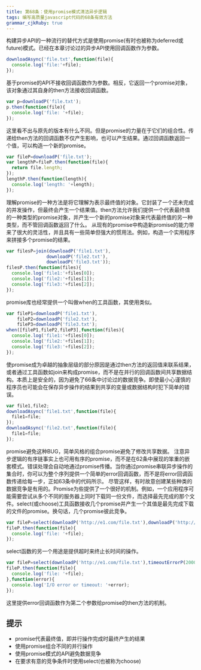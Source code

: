 ```yaml
---
title: 第68条：使用promise模式清洁异步逻辑
tags: 编写高质量javascript代码的68条有效方法
grammar_cjkRuby: true
---
```

构建异步API的一种流行的替代方式是使用promise(有时也被称为deferred或future)模式。已经在本章讨论过的异步API使用回调函数作为参数。
```js
downloadAsync('file.txt',function(file){
  console.log('file:'+file);
});
```
基于promise的API不接收回调函数作为参数。相反，它返回一个promise对象，该对象通过其自身的then方法接收回调函数。
```js
var p=downloadP('file.txt');
p.then(function(file){
  console.log('file: '+file);
});
```
这里看不出与原先的版本有什么不同。但是promise的力量在于它们的组合性。传递给then方法的回调函数不仅产生影响，也可以产生结果。通过回调函数返回一个值，可以构造一个新的promise。
```js
var fileP=downloadP('file.txt');
var lengthP=fileP.then(function(file){
  return file.length;
});
lengthP.then(function(length){
  console.log('length: '+length);
});
```
理解promise的一种方法是将它理解为表示最终值的对象。它封装了一个还未完成的并发操作，但最终会产生一个结果值。then方法允许我们提供一个代表最终值的一种类型的promise对象，并产生一个新的promise对象来代表最终值的另一种类型，而不管回调函数返回了什么。
从现有的promise中构造新promise的能力带来了很大的灵活性，并且具有一些简单但强大的惯用法。例如，构造一个实用程序来拼接多个promise的结果。
```js
var filesP=join(downloadP('file1.txt'),
               downloadP('file2.txt'),
               downloadP('file3.txt'));
filesP.then(function(files){
  console.log('file1:'+files[0]);
  console.log('file2:'+files[1]);
  console.log('file3:'+files[2]);
});
```
promise库也经常提供一个叫做when的工具函数，其使用类似。
```js
var fileP1=downloadP('file1.txt'),
    fileP2=downloadP('file2.txt'),
    fileP3=downloadP('file3.txt');
when([fileP1,fileP2,fileP3],function(files){
  console.log('file1:'+files[0]);
  console.log('file2:'+files[1]);
  console.log('file3:'+files[2]);
});
```
使promise成为卓越的抽象层级的部分原因是通过then方法的返回值来联系结果，或者通过工具函数如join来构成promise，而不是在并行的回调函数间共享数据结构。本质上是安全的，因为避免了66条中讨论过的数据竞争。即使最小心谨慎的程序员也可能会在保存异步操作的结果到共享的变量或数据结构时犯下简单的错误。
```js
var file1,file2;
downloadAsync('file1.txt',function(file){
  file1=file;
});
downloadAsync('file2.txt',function(file){
  file1=file;
});
```
promise避免这种BUG，简单风格的组合promise避免了修改共享数据。
注意异步逻辑的有序链事实上也可用有序的promise，而不是在62条中展现的笨重的嵌套模式。错误处理会自动地通过promise传播。当你通过promise串联异步操作的集合时，你可以为整个序列提供一个简单的error回调函数，而不是将error回调函数传递给每一步，正如63条中的代码所示。
尽管这样，有时故意创建某些种类的数据竞争是有用的。Promise为些提供了一个很好的机制。例如，一个应用程序可能需要尝试从多个不同的服务器上同时下载同一份文件，而选择最先完成的那个文件。select(或choose)工具函数接收几个promise并产生一个其值是最先完成下载的文件的promise。换句话，几个promise彼此竞争。
```js
var fileP=select(downloadP('http://e1.com/file.txt'),downloadP('http://e2.com/file.txt'),downloadP('http://e3.com/file.txt'));
fileP.then(function(file){
  console.log('file: '+file);
});
```
select函数的另一个用途是提供超时来终止长时间的操作。
```js
var fileP=select(downloadP('http://e1.com/file.txt'),timeoutErrorP(2000));
fileP.then(function(file){
  console.log('file: '+file);
},function(error){
  console.log('I/O error or timeout: '+error);
});
```
这里提供error回调函数作为第二个参数给promise的then方法的机制。
## 提示
- promise代表最终值，即并行操作完成时最终产生的结果
- 使用promise组合不同的并行操作
- 使用promise模式的API避免数据竞争
- 在要求有意的竞争条件时使用select(也被称为choose)